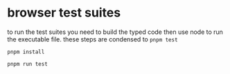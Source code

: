 # browser test suites

to run the test suites you need to build the typed code then use node to run the executable file. these steps are condensed to `pnpm test`

```shell
pnpm install

pnpm run test
```
